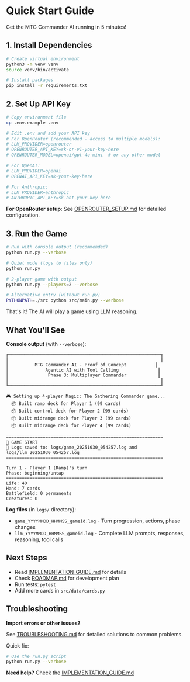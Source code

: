 # Quick Start Guide

Get the MTG Commander AI running in 5 minutes!

## 1. Install Dependencies

```bash
# Create virtual environment
python3 -m venv venv
source venv/bin/activate

# Install packages
pip install -r requirements.txt
```

## 2. Set Up API Key

```bash
# Copy environment file
cp .env.example .env

# Edit .env and add your API key
# For OpenRouter (recommended - access to multiple models):
# LLM_PROVIDER=openrouter
# OPENROUTER_API_KEY=sk-or-v1-your-key-here
# OPENROUTER_MODEL=openai/gpt-4o-mini  # or any other model

# For OpenAI:
# LLM_PROVIDER=openai
# OPENAI_API_KEY=sk-your-key-here

# For Anthropic:
# LLM_PROVIDER=anthropic
# ANTHROPIC_API_KEY=sk-ant-your-key-here
```

**For OpenRouter setup**: See [OPENROUTER_SETUP.md](OPENROUTER_SETUP.md) for detailed configuration.

## 3. Run the Game

```bash
# Run with console output (recommended)
python run.py --verbose

# Quiet mode (logs to files only)
python run.py

# 2-player game with output
python run.py --players=2 --verbose

# Alternative entry (without run.py)
PYTHONPATH=./src python src/main.py --verbose
```

That's it! The AI will play a game using LLM reasoning.

## What You'll See

**Console output** (with `--verbose`):
```
╔══════════════════════════════════════════════════════════╗
║                                                          ║
║          MTG Commander AI - Proof of Concept           ║
║              Agentic AI with Tool Calling               ║
║               Phase 3: Multiplayer Commander            ║
║                                                          ║
╚══════════════════════════════════════════════════════════╝

🎮 Setting up 4-player Magic: The Gathering Commander game...
  📦 Built ramp deck for Player 1 (99 cards)
  📦 Built control deck for Player 2 (99 cards)
  📦 Built midrange deck for Player 3 (99 cards)
  📦 Built midrange deck for Player 4 (99 cards)

============================================================
🎲 GAME START
📝 Logs saved to: logs/game_20251030_054257.log and logs/llm_20251030_054257.log
============================================================

Turn 1 - Player 1 (Ramp)'s turn
Phase: beginning/untap
============================================================
Life: 40
Hand: 7 cards
Battlefield: 0 permanents
Creatures: 0
```

**Log files** (in `logs/` directory):
- `game_YYYYMMDD_HHMMSS_gameid.log` - Turn progression, actions, phase changes
- `llm_YYYYMMDD_HHMMSS_gameid.log` - Complete LLM prompts, responses, reasoning, tool calls

## Next Steps

- Read [IMPLEMENTATION_GUIDE.md](IMPLEMENTATION_GUIDE.md) for details
- Check [ROADMAP.md](ROADMAP.md) for development plan
- Run tests: `pytest`
- Add more cards in `src/data/cards.py`

## Troubleshooting

**Import errors or other issues?**

See [TROUBLESHOOTING.md](TROUBLESHOOTING.md) for detailed solutions to common problems.

Quick fix:
```bash
# Use the run.py script
python run.py --verbose
```

**Need help?** Check the [IMPLEMENTATION_GUIDE.md](IMPLEMENTATION_GUIDE.md)

